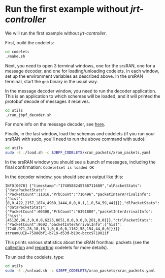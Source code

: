 # Run the first example without *jrt-controller*

We will run the first example without *jrt-controller*. 

First, build the codelets:
```sh
cd codelets
./make.sh
```

Next, you need to open 3 terminal windows, one for the srsRAN, one for a message decoder, and one for loading/unloading codelets. 
In each window, set up the environment variables as described above. 
In the srsRAN terminal, start the `gnb` binary in the usual way. 

In the message decoder window, you need to run the decoder application. 
This is an application to which schemas will be loaded, and it will printed the protobuf decode of messages it receives.
```sh
cd utils
./run_jbpf_decoder.sh
```
For more info on the message decoder, see [here](https://github.com/microsoft/jbpf-protobuf/blob/main/examples/first_example_standalone/README.md).

Finally, in the last window, load the schemas and codelets (if you run your srsRAN with sudo, you'll need to run the above command with sudo):
```sh
cd utils
sudo -E ./load.sh -c $JBPF_CODELETS/xran_packets/xran_packets.yaml
```
In the srsRAN window you should see a bunch of messages, including the final confirmation: `Codeletset is loaded OK`

In the decoder window, you should see an output like this:
```
INFO[0078] {"timestamp":"1740588245768711680","ulPacketStats":{"dataPacketStats":{"PacketCount":11016,"PrbCount":"716496","packetInterArrivalInfo":{"hist":[0,0,422,2157,1874,4960,1444,0,0,0,1,1,0,54,59,44]}}},"dlPacketStats":{"dataPacketStats":{"PacketCount":60300,"PrbCount":"6391800","packetInterArrivalInfo":{"hist":[45126,96,3,0,0,0,6223,8651,0,0,0,0,0,201,0,0]}},"ctrlPacketStats":{"PacketCount":9692,"packetInterArrivalInfo":{"hist":[7240,971,28,18,16,1,0,0,0,0,1162,58,154,44,0,0]}}}}  streamUUID=75888bf1-b719-d53d-b10c-bccc9719021f
```

This prints various statistics about the xRAN fronthaul packets (see the [collection](codelets/xran_packets/xran_packets_collect.c) and [reporting](codelets/xran_packets/xran_packets_report.c) codelets for more details). 

To unload the codelets, type:
```sh
cd utils
sudo -E ./unload.sh -c $JBPF_CODELETS/xran_packets/xran_packets.yaml
```

